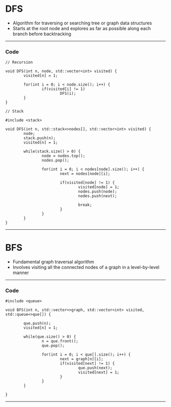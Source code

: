 # DFS

- Algorithm for traversing or searching tree or graph data structures
- Starts at the root node and explores as far as possible along each branch before backtracking

--------------------------------------------------

### Code

```
// Recursion

void DFS(int n, node, std::vector<int> visited) {
        visited[n] = 1;

        for(int i = 0; i < node.size(); i++) {  
                if(visited[i] != 1)
                        DFS(i);
        }
}

// Stack

#include <stack>

void DFS(int n, std::stack<>nodes[], std::vector<int> visited) {
        node;
        stack.push(n);
        visited[n] = 1;

        while(stack.size() > 0) {
                node = nodes.top();
                nodes.pop();

                for(int i = 0; i < nodes[node].size(); i++) {
                        next = nodes[node][i];

                        if(visited[node] != 1) {
                                visited[node] = 1;    
                                nodes.push(node);    
                                nodes.push(next);    
    
                                break;    
                        }    
                }    
        }    
}    
```

------------------------------------------

# BFS

- Fundamental graph traversal algorithm
- Involves visiting all the connected nodes of a graph in a level-by-level manner

------------------------------------------

### Code

```
#include <queue>

void BFS(int n, std::vector<>graph, std::vector<int> visited, std::queue<>que[]) {

        que.push(n);
        visited[n] = 1;

        while(que.size() > 0) {
                n = que.front();
                que.pop();

                for(int i = 0; i < que[].size(); i++) {
                        next = graph[n][i];
                        if(visited[next] != 1) {
                                que.push(next);
                                visited[next] = 1;
                        }
                }
        }

}

```

--------------------------------------
